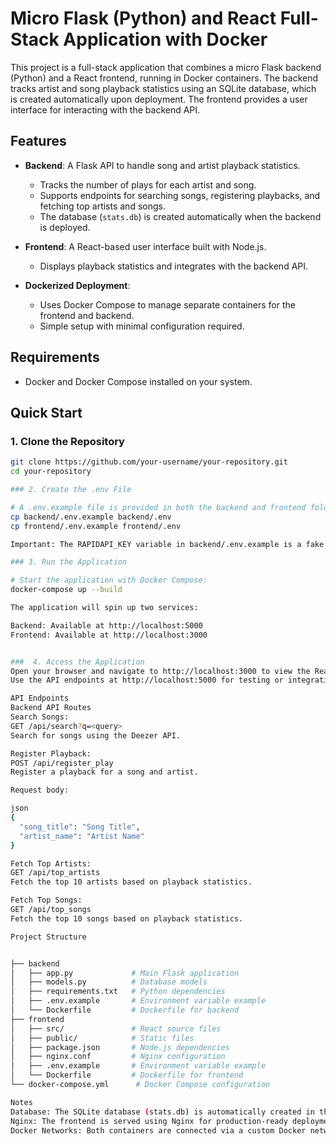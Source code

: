 # Micro Flask (Python) and React Full-Stack Application with Docker

This project is a full-stack application that combines a micro Flask backend (Python) and a React frontend, running in Docker containers. The backend tracks artist and song playback statistics using an SQLite database, which is created automatically upon deployment. The frontend provides a user interface for interacting with the backend API.

## Features

- **Backend**: A Flask API to handle song and artist playback statistics.
  - Tracks the number of plays for each artist and song.
  - Supports endpoints for searching songs, registering playbacks, and fetching top artists and songs.
  - The database (`stats.db`) is created automatically when the backend is deployed.
  
- **Frontend**: A React-based user interface built with Node.js.
  - Displays playback statistics and integrates with the backend API.

- **Dockerized Deployment**:
  - Uses Docker Compose to manage separate containers for the frontend and backend.
  - Simple setup with minimal configuration required.

## Requirements

- Docker and Docker Compose installed on your system.

## Quick Start

### 1. Clone the Repository
```bash
git clone https://github.com/your-username/your-repository.git
cd your-repository

### 2. Create the .env File

# A .env.example file is provided in both the backend and frontend folders. Create a .env file based on them by running:
cp backend/.env.example backend/.env
cp frontend/.env.example frontend/.env

Important: The RAPIDAPI_KEY variable in backend/.env.example is a fake placeholder and must be replaced with your valid RapidAPI key.

### 3. Run the Application

# Start the application with Docker Compose:
docker-compose up --build

The application will spin up two services:

Backend: Available at http://localhost:5000
Frontend: Available at http://localhost:3000


###  4. Access the Application
Open your browser and navigate to http://localhost:3000 to view the React frontend.
Use the API endpoints at http://localhost:5000 for testing or integration.

API Endpoints
Backend API Routes
Search Songs:
GET /api/search?q=<query>
Search for songs using the Deezer API.

Register Playback:
POST /api/register_play
Register a playback for a song and artist.

Request body:

json
{
  "song_title": "Song Title",
  "artist_name": "Artist Name"
}

Fetch Top Artists:
GET /api/top_artists
Fetch the top 10 artists based on playback statistics.

Fetch Top Songs:
GET /api/top_songs
Fetch the top 10 songs based on playback statistics.

Project Structure


├── backend
│   ├── app.py             # Main Flask application
│   ├── models.py          # Database models
│   ├── requirements.txt   # Python dependencies
│   ├── .env.example       # Environment variable example
│   └── Dockerfile         # Dockerfile for backend
├── frontend
│   ├── src/               # React source files
│   ├── public/            # Static files
│   ├── package.json       # Node.js dependencies
│   ├── nginx.conf         # Nginx configuration
│   ├── .env.example       # Environment variable example
│   └── Dockerfile         # Dockerfile for frontend
└── docker-compose.yml      # Docker Compose configuration

Notes
Database: The SQLite database (stats.db) is automatically created in the backend container upon deployment. It persists playback statistics for songs and artists.
Nginx: The frontend is served using Nginx for production-ready deployment.
Docker Networks: Both containers are connected via a custom Docker network (app-network).